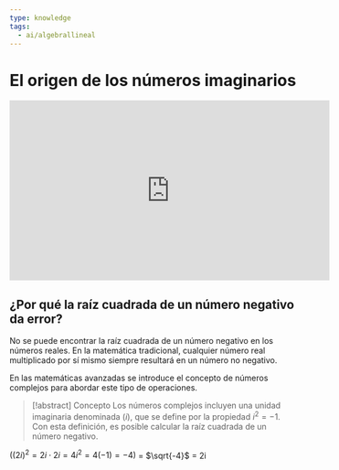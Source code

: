 ```yaml
---
type: knowledge
tags:
  - ai/algebrallineal
---
```

# El origen de los números imaginarios

<iframe width="560" height="315" src="https://www.youtube.com/embed/1pXaWIGHCCg?si=EKyUclLxXz7bUiP6" title="YouTube video player" frameborder="0" allow="accelerometer; autoplay; clipboard-write; encrypted-media; gyroscope; picture-in-picture; web-share" allowfullscreen></iframe>

## ¿Por qué la raíz cuadrada de un número negativo da error?
No se puede encontrar la raíz cuadrada de un número negativo en los números reales. En la matemática tradicional, cualquier número real multiplicado por sí mismo siempre resultará en un número no negativo. 

En las matemáticas avanzadas se introduce el concepto de números complejos para abordar este tipo de operaciones. 

>[!abstract] Concepto
>Los números complejos incluyen una unidad imaginaria denominada (_i_), que se define por la propiedad $i^2 = -1$. Con esta definición, es posible calcular la raíz cuadrada de un número negativo.

$((2i)^2 = 2i \cdot 2i = 4i^2 = 4(-1) = -4)$ = $\sqrt{-4}$ = 2i


